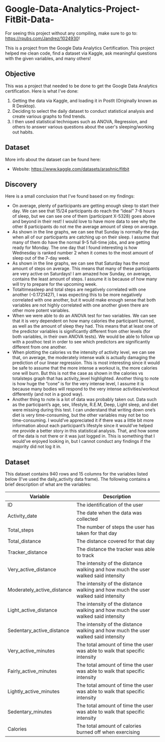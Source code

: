 # Google-Data-Analytics-Project-FitBit-Data-

For seeing this project without any compiling, make sure to go to: https://rpubs.com/Jandrez/1024930! 

This is a project from the Google Data Analytics Certification. This project helped me clean code, find a dataset via Kaggle, ask meaningful questions with the given variables, and many others!  


## Objective

This was a project that needed to be done to get the Google Data Analytics certification. Here is what I've done:
1. Getting the data via Kaggle, and loading it in PostIt (Originally known as R Desktop).
2. Deciding to select the daily dataset to conduct statistical analysis and create various graphs to find trends.
4. I then used statistical techniques such as ANOVA, Regression, and others to answer various questions about the user's sleeping/working out habits.


## Dataset
More info about the dataset can be found here:
- Website: https://www.kaggle.com/datasets/arashnic/fitbit

## Discovery

Here is a small conclusion that I've found based on my findings:
- On average, plenty of participants are getting enough sleep to start their day. We can see that 15/24 participants do reach the “ideal” 7-8 hours of sleep, but we can see one of them (participant X-5328) goes above and beyond in their rest! I would love to have more data to see why the other 8 participants do not me the average amount of sleep on average.
- As shown in the line graphs, we can see that Sunday is normally the day when all of our participants are catching up on their sleep. I assume that many of them do have the normal 9-5 full-time jobs, and are getting ready for Monday. The one day that I found interesting is how Wednesday is ranked number 2 when it comes to the most amount of sleep out of the 7-day week.
- As shown in the line graphs, we can see that Saturday has the most amount of steps on average. This means that many of these participants are very active on Saturdays! I am amazed how Sunday, on average, contains the least amount of steps. I assume it is because of how many will try to prepare for the upcoming week.
- Totaltimeasleep and total steps are negatively correlated with one another (-0.1721427), I was expecting this to be more negatively correlated with one another, but it would make enough sense that both variables are not highly correlated with one another given there are other more potent variables.
- When we were able to do an ANOVA test for two variables. We can see that it is very dependent on how many calories the participant burned, as well as the amount of sleep they had. This means that at least one of the predictor variables is significantly different from other levels (for both variables, in their own ANOVA tests). We would be able to follow up with a posthoc test in order to see which predictors are significantly different from one another.
- When plotting the calories vs the intensity of activity level, we can see that, on average, the moderately intense walk is actually damaging the prediction of our linear regression. This is most interesting since it would be safe to assume that the more intense a workout is, the more calories one will burn. But this is not the case as shown in the calories vs totalsteps graph that has activity_level highlighted. Another thing to note is how huge the “cone” is for the very intense level, I assume it is because many bodies will respond to the very intense activities/workout differently (and not in a good way).
- Another thing to note is a lot of data was probably taken out. Data such as the participant’s age, sex, lifestyle, R.E.M, Deep, Light sleep, and diet were missing during this test. I can understand that writing down one’s diet is very time-consuming, but the other variables may not be too time-consuming. I would’ve appreciated it if there was a little bit more information about each participant’s lifestyle since it would’ve helped me provide a better story in this statistical analysis. That, and how some of the data is not there or it was just logged in. This is something that I would’ve enjoyed looking in, but I cannot conduct any findings if the majority did not log it in.



## Dataset

This dataset contains 940 rows and 15 columns for the variables listed below (I've used the daily_activity data frame). The following contains a brief description of what are the variables:

Variable  |Description |
-----|-----|
ID|The identification of the user|
Activity_date|The date when the data was collected|
Total_steps|The number of steps the user has taken for that day|
Total_distance|The distance covered for that day |
Tracker_distance|The distance the tracker was able to track 
Very_active_distance|The intensity of the distance walking and how much the user walked said intensity
Moderately_active_distance|The intensity of the distance walking and how much the user walked said intensity
Light_active_distance	|The intensity of the distance walking and how much the user walked said intensity
Sedentary_active_distance|The intensity of the distance walking and how much the user walked said intensity
Very_active_minutes|The total amount of time the user was able to walk that specific intensity 
Fairly_active_minutes|The total amount of time the user was able to walk that specific intensity 
Lightly_active_minutes|The total amount of time the user was able to walk that specific intensity 
Sedentary_minutes|The total amount of time the user was able to walk that specific intensity 
Calories|The total amount of calories burned off when exercising 
